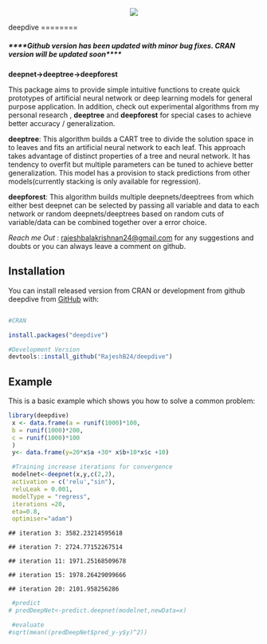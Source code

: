 
<!-- README.md is generated from README.Rmd. Please edit that file -->
<p align="center">
<img  src="https://i.ibb.co/Snv5grs/deepdivelogo.png">
</p>
<!--
[![](https://www.r-pkg.org/badges/version/deepdive?color=green)](https://cran.r-project.org/package=deepdive) [![](https://img.shields.io/badge/Dev-1.0.1-green.svg)](https://rajeshb24.github.io/deepdive/)
 -->
deepdive
========

##### \*\*\*\*Github version has been updated with minor bug fixes. CRAN version will be updated soon\*\*\*\*

**deepnet-&gt;deeptree-&gt;deepforest**

This package aims to provide simple intuitive functions to create quick prototypes of artificial neural network or deep learning models for general purpose application. In addition, check out experimental algorithms from my personal research , **deeptree** and **deepforest** for special cases to achieve better accuracy / generalization.

**deeptree**: This algorithm builds a CART tree to divide the solution space in to leaves and fits an artificial neural network to each leaf. This approach takes advantage of distinct properties of a tree and neural network. It has tendency to overfit but multiple parameters can be tuned to achieve better generalization. This model has a provision to stack predictions from other models(currently stacking is only available for regression).

**deepforest**: This algorithm builds multiple deepnets/deeptrees from which either best deepnet can be selected by passing all variable and data to each network or random deepnets/deeptrees based on random cuts of variable/data can be combined together over a error choice.

*Reach me Out* : <rajeshbalakrishnan24@gmail.com> for any suggestions and doubts or you can always leave a comment on github.

Installation
------------

You can install released version from CRAN or development from github deepdive from [GitHub](https://github.com/RajeshB24/deepdive) with:

``` r

#CRAN

install.packages("deepdive")

#Development Version
devtools::install_github("RajeshB24/deepdive")
```

Example
-------

This is a basic example which shows you how to solve a common problem:

``` r
library(deepdive)
 x <- data.frame(a = runif(1000)*100,
 b = runif(1000)*200,
 c = runif(1000)*100
 )
 y<- data.frame(y=20*x$a +30* x$b+10*x$c +10)

 #Training increase iterations for convergence
 modelnet<-deepnet(x,y,c(2,2),
 activation = c('relu',"sin"),
 reluLeak = 0.001,
 modelType = "regress",
 iterations =20,
 eta=0.8,
 optimiser="adam")
```

    ## iteration 3: 3582.23214595618

    ## iteration 7: 2724.77152267514

    ## iteration 11: 1971.25168509678

    ## iteration 15: 1978.26429099666

    ## iteration 20: 2101.958256286

``` r
 #predict
# predDeepNet<-predict.deepnet(modelnet,newData=x)

 #evaluate
#sqrt(mean((predDeepNet$pred_y-y$y)^2))
```
